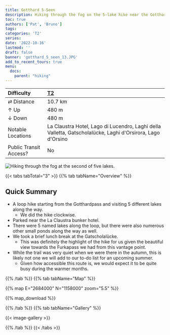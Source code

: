```yaml
---
title: Gotthard 5-Seen
description: Hiking through the fog on the 5-lake hike near the Gotthardpass.
toc: true
authors: ['Pat', 'Bruno']
tags:
categories: 'T2'
series:
date: '2022-10-16'
lastmod: ''
draft: false
banner: 'gotthard_5_seen_13.JPG'
add_to_recent_tours: true
menu:
  docs:
    parent: "hiking"
---
```

<link href="../../../style.css" rel="stylesheet"></link>

| Difficulty | [T2](../overview/#wanderskala) |
| :--- | :--- |
| &#8644; Distance | 10.7 km |
| &#8593; Up | 480 m |
| &#8595; Down | 480 m |
| Notable Locations | La Claustra Hotel, Lago di Lucendro, Laghi della Valletta, Gatscholalücke, Laghi d'Orsirora, Lago d'Orsino |
| Public Transit Access? | No |

![](gotthard_5_seen_13.JPG "Hiking through the fog at the second of five lakes.")

{{< tabs tabTotal="3" >}}
{{% tab tabName="Overview" %}}

## Quick Summary

- A loop hike starting from the <hl>Gotthardpass</hl> and visiting 5 different lakes along the way.
  - We did the hike clockwise.
- Parked near the <hl>La Claustra</hl> bunker hotel.
- There were 5 named lakes along the loop, but there were also numerous other small ponds along the way as well.
- We took a brief lunch break at the <hl>Gatscholalücke</hl>.
  - This was definitely the highlight of the hike for us given the beautiful view towards the <hl>Furkapass</hl> we had from this vantage point.
- While the trail was very quiet when we were there in the autumn, this is likely not one we will add to our to-do list for an upcoming summer.
  - Given how accessible this route is, we would expect it to be quite busy during the warmer months.

{{% /tab %}}
{{% tab tabName="Map" %}}

{{% map E="2684000" N="1158000" zoom="5.5" %}}

{{% map_download %}}

{{% /tab %}}
{{% tab tabName="Gallery" %}}

{{< image-gallery >}}

{{% /tab %}}
{{< /tabs >}}